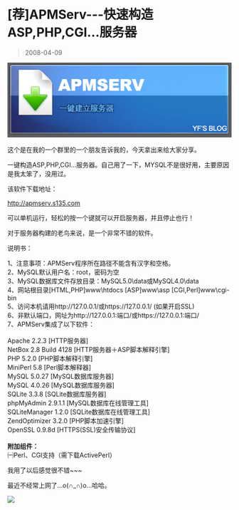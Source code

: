 # [荐]APMServ---快速构造ASP,PHP,CGI...服务器 

> 2008-04-09

<div class="pcs-article-content_ptkaiapt4bxy_baiduscarticle" id="detailArticleContent_ptkaiapt4bxy_baiduscarticle">
 <p>
 </p>
 <p>
  <img class="blogimg" small="0" src="images/d45143a7cabcd530da6d2fe6702f6dac.jpg"/>
 </p>
 <p>
  这个是在我的一个群里的一个朋友告诉我的，今天拿出来给大家分享。
 </p>
 <p>
  一键构造ASP,PHP,CGI...服务器。自己用了一下，MYSQL不是很好用，主要原因是我太笨了，没用过。
 </p>
 <p>
  该软件下载地址：
 </p>
 <p>
  <a href="http://apmserv.s135.com/">
   http://apmserv.s135.com
  </a>
 </p>
 <p>
  可以单机运行，轻松的按一个键就可以开启服务器，并且停止也行！
 </p>
 <p>
  对于服务器构建的老鸟来说，是一个非常不错的软件。
 </p>
 <p>
  说明书：
 </p>
 <p>
  1、注意事项：APMServ程序所在路径不能含有汉字和空格。
  <br/>
  2、MySQL默认用户名：root，密码为空
  <br/>
  3、MySQL数据库文件存放目录：MySQL5.0\data或MySQL4.0\data
  <br/>
  4、网站根目录[HTML,PHP]www\htdocs [ASP]www\asp [CGI,Perl]www\cgi-bin
  <br/>
  5、访问本机请用http://127.0.0.1/或https://127.0.0.1/ (如果开启SSL)
  <br/>
  6、非默认端口，网址为http://127.0.0.1:端口/或https://127.0.0.1:端口/
  <br/>
  7、APMServ集成了以下软件：
  <br/>
  <br/>
  Apache 2.2.3 [HTTP服务器]
  <br/>
  NetBox 2.8 Build 4128 [HTTP服务器＋ASP脚本解释引擎]
  <br/>
  PHP 5.2.0 [PHP脚本解释引擎]
  <br/>
  MiniPerl 5.8 [Perl脚本解释器]
  <br/>
  MySQL 5.0.27 [MySQL数据库服务器]
  <br/>
  MySQL 4.0.26 [MySQL数据库服务器]
  <br/>
  SQLite 3.3.8 [SQLite数据库服务器]
  <br/>
  phpMyAdmin 2.9.1.1 [MySQL数据库在线管理工具]
  <br/>
  SQLiteManager 1.2.0 [SQLite数据库在线管理工具]
  <br/>
  ZendOptimizer 3.2.0 [PHP脚本加速引擎]
  <br/>
  OpenSSL 0.9.8d [HTTPS(SSL)安全传输协议]
  <br/>
  <br/>
  <strong>
   附加组件：
  </strong>
  <br/>
  ㈠Perl、CGI支持（需下载ActivePerl）
 </p>
 <p>
  我用了以后感觉很不错~~~
 </p>
 <p>
  最近不经常上网了...o(∩_∩)o...哈哈。
 </p>
 <p>
  <img class="blogimg" small="0" src="images/dd46b1b053e42177a087852ffa879c21.jpg"/>
 </p>
</div>



